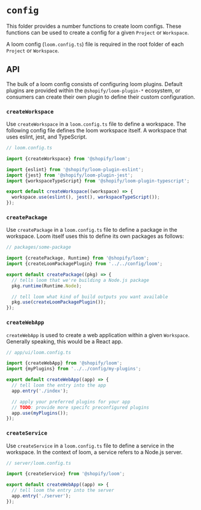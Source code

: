 # `config`

This folder provides a number functions to create loom configs. These functions can be used to create a config for a given `Project` or `Workspace`.

A loom config (`loom.config.ts`) file is required in the root folder of each `Project` or `Workspace`.

## API

The bulk of a loom config consists of configuring loom plugins. Default plugins are provided within the `@shopify/loom-plugin-*` ecosystem, or consumers can create their own plugin to define their custom configuration.

### `createWorkspace`

Use `createWorkspace` in a `loom.config.ts` file to define a workspace. The following config file defines the loom workspace itself. A workspace that uses eslint, jest, and TypeScript.

```js
// loom.config.ts

import {createWorkspace} from '@shopify/loom';

import {eslint} from '@shopify/loom-plugin-eslint';
import {jest} from '@shopify/loom-plugin-jest';
import {workspaceTypeScript} from '@shopify/loom-plugin-typescript';

export default createWorkspace((workspace) => {
  workspace.use(eslint(), jest(), workspaceTypeScript());
});
```

### `createPackage`

Use `createPackage` in a `loom.config.ts` file to define a package in the workspace. Loom itself uses this to define its own packages as follows:

```js
// packages/some-package

import {createPackage, Runtime} from '@shopify/loom';
import {createLoomPackagePlugin} from '../../config/loom';

export default createPackage((pkg) => {
  // tells loom that we're building a Node.js package
  pkg.runtime(Runtime.Node);

  // tell loom what kind of build outputs you want available
  pkg.use(createLoomPackagePlugin());
});
```

### `createWebApp`

`createWebApp` is used to create a web application within a given `Workspace`. Generally speaking, this would be a React app.

```js
// app/ui/loom.config.ts

import {createWebApp} from '@shopify/loom';
import {myPlugins} from '../../config/my-plugins';

export default createWebApp((app) => {
  // tell loom the entry into the app
  app.entry('./index');

  // apply your preferred plugins for your app
  // TODO: provide more specifc preconfigured plugins
  app.use(myPlugins());
});
```

### `createService`

Use `createService` in a `loom.config.ts` file to define a service in the workspace. In the context of loom, a service refers to a Node.js server.

```js
// server/loom.config.ts

import {createService} from '@shopify/loom';

export default createWebApp((app) => {
  // tell loom the entry into the server
  app.entry('./server');
});
```
